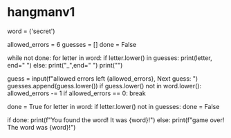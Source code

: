 # hangmanv1
word = ('secret')

allowed_errors = 6
guesses = []
done = False

while not done:
  for letter in word:
    if letter.lower() in guesses:
       print(letter, end=" ")
    else:
       print("_",end=" ")
  print("")

  guess = input(f"allowed errors left {allowed_errors}, Next guess: ") 
  guesses.append(guess.lower())
  if guess.lower() not in word.lower():
      allowed_errors -= 1
      if allowed_errors == 0:
          break

  done = True
  for letter in word:
      if letter.lower() not in guesses:
          done = False 

if done:
    print(f"You found the word! It was {word}!")
else:
    print(f"game over! The word was {word}!")
